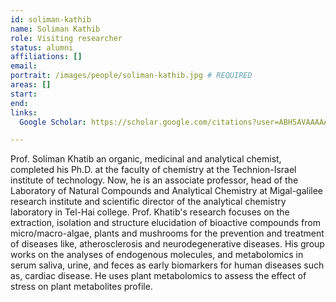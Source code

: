 ```yaml
---
id: soliman-kathib
name: Soliman Kathib
role: Visiting researcher
status: alumni
affiliations: []
email:
portrait: /images/people/soliman-kathib.jpg # REQUIRED
areas: []
start:
end:
links:
  Google Scholar: https://scholar.google.com/citations?user=ABH5AVAAAAAJ&hl=iw

---
```


Prof. Soliman Khatib an organic, medicinal and analytical chemist, completed his Ph.D. at the faculty of chemistry at the Technion-Israel institute of technology. Now, he is an associate professor, head of the Laboratory of Natural Compounds and Analytical Chemistry at Migal-galilee research institute and scientific director of the analytical chemistry laboratory in Tel-Hai college. Prof. Khatib's research focuses on the extraction, isolation and structure elucidation of bioactive compounds from micro/macro-algae, plants and mushrooms for the prevention and treatment of diseases like, atherosclerosis and neurodegenerative diseases. His group works on the analyses of endogenous molecules, and metabolomics in serum saliva, urine, and feces as early biomarkers for human diseases such as, cardiac disease. He uses plant metabolomics to assess the effect of stress on plant metabolites profile.